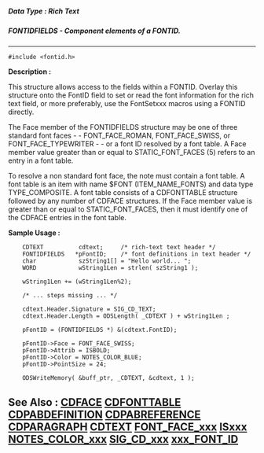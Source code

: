 ##### Data Type : Rich Text
##### FONTIDFIELDS - Component elements of a FONTID.
---
```
#include <fontid.h>
```
**Description :**

This structure allows access to the fields within a FONTID. Overlay this 
structure onto the FontID field to set or read the font information for the 
rich text field, or more preferably, use the FontSetxxx macros using a FONTID 
directly.

The Face member of the FONTIDFIELDS structure may be one of three standard font 
faces - - FONT_FACE_ROMAN, FONT_FACE_SWISS, or FONT_FACE_TYPEWRITER - - or a 
font ID resolved by a font table.  A Face member value greater than or equal to 
STATIC_FONT_FACES (5) refers to an entry in a font table.

To resolve a non standard font face, the note must contain a font table.  A 
font table is an item with name $FONT (ITEM_NAME_FONTS) and data type 
TYPE_COMPOSITE. A font table consists of a CDFONTTABLE structure followed by 
any number of CDFACE structures.  If the Face member value is greater than or 
equal to STATIC_FONT_FACES, then it must identify one of the CDFACE entries in 
the font table.

**Sample Usage :**
```
    CDTEXT          cdtext;     /* rich-text text header */
    FONTIDFIELDS   *pFontID;    /* font definitions in text header */
    char            szString1[] = "Hello world... ";
    WORD            wString1Len = strlen( szString1 );

    wString1Len += (wString1Len%2);

    /* ... steps missing ... */

    cdtext.Header.Signature = SIG_CD_TEXT;
    cdtext.Header.Length = ODSLength( _CDTEXT ) + wString1Len ;

    pFontID = (FONTIDFIELDS *) &(cdtext.FontID);
    
    pFontID->Face = FONT_FACE_SWISS;
    pFontID->Attrib = ISBOLD;
    pFontID->Color = NOTES_COLOR_BLUE;
    pFontID->PointSize = 24;

    ODSWriteMemory( &buff_ptr, _CDTEXT, &cdtext, 1 );
```
**See Also :**
[CDFACE](/domino-c-api-docs/reference/Data/CDFACE)
[CDFONTTABLE](/domino-c-api-docs/reference/Data/CDFONTTABLE)
[CDPABDEFINITION](/domino-c-api-docs/reference/Data/CDPABDEFINITION)
[CDPABREFERENCE](/domino-c-api-docs/reference/Data/CDPABREFERENCE)
[CDPARAGRAPH](/domino-c-api-docs/reference/Data/CDPARAGRAPH)
[CDTEXT](/domino-c-api-docs/reference/Data/CDTEXT)
[FONT_FACE_xxx](/domino-c-api-docs/reference/Symb/FONT_FACE_xxx)
[ISxxx](/domino-c-api-docs/reference/Symb/ISxxx)
[NOTES_COLOR_xxx](/domino-c-api-docs/reference/Symb/NOTES_COLOR_xxx)
[SIG_CD_xxx](/domino-c-api-docs/reference/Symb/SIG_CD_xxx)
[xxx_FONT_ID](/domino-c-api-docs/reference/Symb/xxx_FONT_ID)
---
